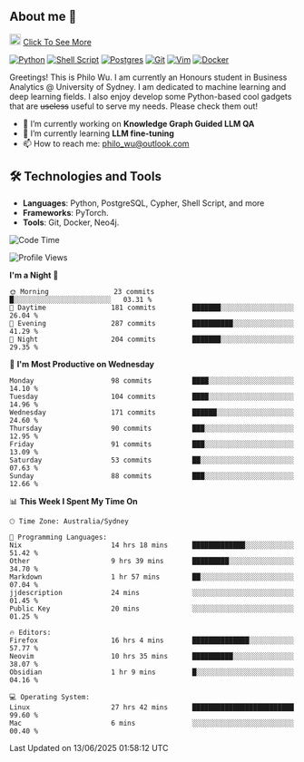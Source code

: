 ## About me 🤗

<a href="#"><img src="https://media.giphy.com/media/hvRJCLFzcasrR4ia7z/giphy.gif" width="20px" height="20px"></a> [Click To See More](https://codeboyphilo.github.io)

[![Python](https://img.shields.io/badge/python-3670A0?style=for-the-badge&logo=python&logoColor=ffdd54)](#)
[![Shell Script](https://img.shields.io/badge/shell_script-%23121011.svg?style=for-the-badge&logo=gnu-bash&logoColor=white)](#)
[![Postgres](https://img.shields.io/badge/postgres-%23316192.svg?style=for-the-badge&logo=postgresql&logoColor=white)](#)
[![Git](https://img.shields.io/badge/git-%23F05033.svg?style=for-the-badge&logo=git&logoColor=white)](#)
[![Vim](https://img.shields.io/badge/VIM-%2311AB00.svg?style=for-the-badge&logo=vim&logoColor=white)](#)
[![Docker](https://img.shields.io/badge/docker-%230db7ed.svg?style=for-the-badge&logo=docker&logoColor=white)](#)

Greetings! This is Philo Wu. I am currently an Honours student in Business Analytics \@ University of Sydney. I am dedicated to machine learning and deep learning fields. I also enjoy develop some Python-based cool gadgets that are ~~useless~~ useful to serve my needs. Please check them out!

- 🔭 I’m currently working on **Knowledge Graph Guided LLM QA**
- 🌱 I’m currently learning **LLM fine-tuning**
- 📫 How to reach me: philo_wu@outlook.com

## 🛠 Technologies and Tools
- **Languages**: Python, PostgreSQL, Cypher, Shell Script, and more
- **Frameworks**: PyTorch.
- **Tools**: Git, Docker, Neo4j.

<!--START_SECTION:waka-->
![Code Time](http://img.shields.io/badge/Code%20Time-780%20hrs%2016%20mins-blue)

![Profile Views](http://img.shields.io/badge/Profile%20Views-0-blue)

**I'm a Night 🦉** 

```text
🌞 Morning                23 commits          █░░░░░░░░░░░░░░░░░░░░░░░░   03.31 % 
🌆 Daytime                181 commits         ███████░░░░░░░░░░░░░░░░░░   26.04 % 
🌃 Evening                287 commits         ██████████░░░░░░░░░░░░░░░   41.29 % 
🌙 Night                  204 commits         ███████░░░░░░░░░░░░░░░░░░   29.35 % 
```
📅 **I'm Most Productive on Wednesday** 

```text
Monday                   98 commits          ████░░░░░░░░░░░░░░░░░░░░░   14.10 % 
Tuesday                  104 commits         ████░░░░░░░░░░░░░░░░░░░░░   14.96 % 
Wednesday                171 commits         ██████░░░░░░░░░░░░░░░░░░░   24.60 % 
Thursday                 90 commits          ███░░░░░░░░░░░░░░░░░░░░░░   12.95 % 
Friday                   91 commits          ███░░░░░░░░░░░░░░░░░░░░░░   13.09 % 
Saturday                 53 commits          ██░░░░░░░░░░░░░░░░░░░░░░░   07.63 % 
Sunday                   88 commits          ███░░░░░░░░░░░░░░░░░░░░░░   12.66 % 
```


📊 **This Week I Spent My Time On** 

```text
🕑︎ Time Zone: Australia/Sydney

💬 Programming Languages: 
Nix                      14 hrs 18 mins      █████████████░░░░░░░░░░░░   51.42 % 
Other                    9 hrs 39 mins       █████████░░░░░░░░░░░░░░░░   34.70 % 
Markdown                 1 hr 57 mins        ██░░░░░░░░░░░░░░░░░░░░░░░   07.04 % 
jjdescription            24 mins             ░░░░░░░░░░░░░░░░░░░░░░░░░   01.45 % 
Public Key               20 mins             ░░░░░░░░░░░░░░░░░░░░░░░░░   01.25 % 

🔥 Editors: 
Firefox                  16 hrs 4 mins       ██████████████░░░░░░░░░░░   57.77 % 
Neovim                   10 hrs 35 mins      ██████████░░░░░░░░░░░░░░░   38.07 % 
Obsidian                 1 hr 9 mins         █░░░░░░░░░░░░░░░░░░░░░░░░   04.16 % 

💻 Operating System: 
Linux                    27 hrs 42 mins      █████████████████████████   99.60 % 
Mac                      6 mins              ░░░░░░░░░░░░░░░░░░░░░░░░░   00.40 % 
```


 Last Updated on 13/06/2025 01:58:12 UTC
<!--END_SECTION:waka-->
